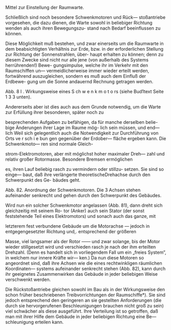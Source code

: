 Mittel zur Einstellung der Raumwarte.

Schließlich sind noch besondere Schwenkmotoren und Rück—
stoßantriebe vorgesehen, die dazu dienen, die Warte sowohl
in beliebiger Richtung wenden als auch ihren Bewegungszu-
stand nach Bedarf beeinflussen zu können.

Diese Möglichkeit muß bestehen, und zwar einerseits um die
Raumwarte in dem beabsichtigten Verhältnis zur Erde, bzw. in
der erforderlichen Stellung zur Richtung der Sonnenstrahlen, über-
haupt erhalten zu können; denn zu diesem Zwecke sind nicht
nur alle jene (von außerhalb des Systems herrührenden!) Bewe-
gungsimpulse, welche ihr im Verkehr mit den Raumschiffen un—
vermeidlicherweise immer wieder erteilt werden, fortwährend
auszugleichen, sondern es muß auch dem Einfluß der Erdbewe-
gung um die Sonne andauernd Rechnung getragen werden.

<bild>
<bu>Abb. 8 I . Wirkungsweise eines S ch w e n k m o t o rs
(siehe Bud1text Seite 1 3 3 unten).</bu>

Andererseits aber ist dies auch aus dem Grunde notwendig,
um die Warte zur Erfüllung ihrer besonderen, später noch zu

besprechenden Aufgaben
zu befähigen, da für
manche derselben belie-
bige Änderungen ihrer
Lage im Raume mög-
lich sein müssen, und end—
lich Weil sich gelegentlich
auch die Notwendigkeit
zur Durchführung von
Orts ve r sch i e bun gen
gegenüber der Erdober—
fläche ergeben kann.
Die Schwenkmoto—
ren sind normale Gleich-

strom-Elektromotoren, aber mit möglichst hoher maximaler Dreh—
zahl und relativ großer Rotormasse. Besondere Bremsen ermöglichen

es, ihren Lauf beliebig rasch
zu vermindern oder stillzu-
setzen. Sie sind so einge—
baut, daß ihre verlängerte
theoretischeDrehachse durch
den Schwerpunkt des Ge-
bäudes geht.

<bild>
<bu>Abb. 82. Anordnung der Schwenkmotoren.
Die 3 Achsen stehen aufeinander senkrecht und
gehen durch den Schwerpunkt des Gebäudes.</bu>

Wird nun ein solcher
Schwenkmotor angelassen
(Abb. 81), dann dreht sich
gleichzeitig mit seinem Ro-
tor (Anker) auch sein Stator
(der sonst feststehende Teil
eines Elektromotors) und
sonach auch das ganze, mit

letzterem fest verbundene Gebäude um die Motorachse — jedoch
in entgegengesetzter Richtung und,. entsprechend der größeren

Masse, viel langsamer als der Rotor —— und zwar solange, bis der
Motor wieder stillgesetzt wird und verschieden rasch je nach der
ihm erteilten Drehzahl. (Denn es handelt sich in vorliegendem
Fall um ein „freies System”, in welchem nur innere Kräfte wir—
ken.) Da nun diese Motoren so angeordnet sind, daß ihre
Achsen wie die eines rechtwinkligen räumlichen Koordinaten—
systems aufeinander senkrecht stehen (Abb. 82), kann durch ihr
geeignetes Zusammenwirken das Gebäude in jeder beliebigen
Weise verschwenkt werden.

Die Rückstoßantriebe gleichen sowohl im Bau als in der
Wirkungsweise den schon früher beschriebenen Treibvorrichtungen
der Raumschiffe*). Sie sind jedoch entsprechend den geringeren
an sie gestellten Anforderungen (die durch sie hervorgerufenen
Beschleunigungen brauchen nicht groß zu sein) viel schwächer als
diese ausgeführt. Ihre Verteilung ist so getroffen, daß man mit
ihrer Hilfe dem Gebäude in jeder beliebigen Richtung eine Be—
schleunigung erteilen kann.

